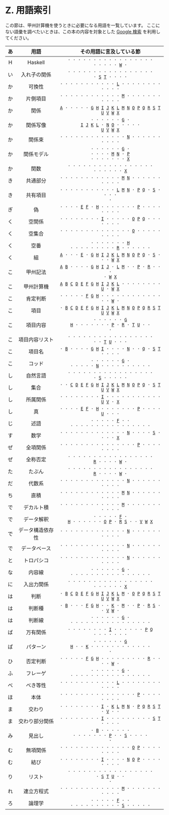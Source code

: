 # Z. 用語索引

この節は、甲州計算機を使うときに必要になる用語を一覧しています。
ここにない語彙を調べたいときは、この本の内容を対象とした
[Google 検索][Google] を利用してください。

<div class="index-matrix"/>

| あ | 用語 | その用語に言及している節 |
|:---:|:---:|:---:|
| H | Haskell | <code>· · · · · · · · · · · · · · · · · · · · · · [W][W] ·</code> |
| い | 入れ子の関係 | <code>· · · · · · · · · · · · · · · · · · [S][S] [T][T] · · · ·</code> |
| か | 可換性 | <code>· · · · · · · · · · · [L][L] · · · · · · · · · · · ·</code> |
| か | 片側項目 | <code>· · · · · · · · · · · · [M][M] · · · · · · · · · · ·</code> |
| か | 関係 | <code>[A][A] · · · · · [G][G] [H][H] [I][I] [J][J] [K][K] [L][L] [M][M] [N][N] [O][O] [P][P] [Q][Q] [R][R] [S][S] [T][T] [U][U] [V][V] [W][W] [X][X]</code> |
| か | 関係写像 | <code>· · · · · · [G][G] · [I][I] [J][J] [K][K] [L][L] · [N][N] [O][O] · · · · · [U][U] [V][V] [W][W] [X][X]</code> |
| か | 関係束 | <code>· · · · · · · · · · · · · [N][N] · · · · · · · · · ·</code> |
| か | 関係モデル | <code>· · · · · · [G][G] · · · · · [M][M] [N][N] · [P][P] · · · · · · · [X][X]</code> |
| か | 関数 | <code>· · · · · · · · · · · · · · · · · · · · · · · [X][X]</code> |
| き | 共通部分 | <code>· · · · · · · · · · · · [M][M] [N][N] · · · · · · · · · ·</code> |
| き | 共有項目 | <code>· · · · · · · · · · · [L][L] [M][M] [N][N] · [P][P] [Q][Q] · [S][S] · · · · ·</code> |
| ぎ | 偽 | <code>· · · · [E][E] [F][F] · [H][H] · · · · · · · [P][P] · · · · · · · ·</code> |
| く | 空関係 | <code>· · · · · · · · [I][I] · · · · · [O][O] [P][P] [Q][Q] · · · · · · ·</code> |
| く | 空集合 | <code>· · · · · · · · · · · · · · [O][O] · · · · · · · · ·</code> |
| く | 空番 | <code>· · · · · · · [H][H] · · · · · · · · · [R][R] · · · · · ·</code> |
| く | 組 | <code>[A][A] · · · [E][E] · [G][G] [H][H] [I][I] [J][J] [K][K] [L][L] [M][M] [N][N] [O][O] [P][P] [Q][Q] · [S][S] · · · [W][W] [X][X]</code> |
| こ | 甲州記法 | <code>[A][A] [B][B] · · · · [G][G] [H][H] [I][I] [J][J] · [L][L] [M][M] · · [P][P] · [R][R] · · · · [W][W] [X][X]</code> |
| こ | 甲州計算機 | <code>[A][A] [B][B] [C][C] [D][D] [E][E] [F][F] [G][G] [H][H] [I][I] [J][J] [K][K] [L][L] · · · · · · · · [U][U] · [W][W] [X][X]</code> |
| こ | 肯定判断 | <code>· · · · · [F][F] [G][G] [H][H] · · · · · · · · · · · · · · [W][W] ·</code> |
| こ | 項目 | <code>· [B][B] [C][C] [D][D] [E][E] [F][F] [G][G] [H][H] [I][I] [J][J] [K][K] [L][L] [M][M] [N][N] [O][O] [P][P] [Q][Q] [R][R] [S][S] [T][T] [U][U] [V][V] [W][W] [X][X]</code> |
| こ | 項目内容 | <code>· · · · · · [G][G] [H][H] · · · · · · · [P][P] · [R][R] · [T][T] [U][U] · · ·</code> |
| こ | 項目内容リスト | <code>· · · · · · · · · · · · · · · · · · · [T][T] [U][U] · · ·</code> |
| こ | 項目名 | <code>· [B][B] · · · · [G][G] [H][H] [I][I] · · · · [N][N] · · [Q][Q] · [S][S] [T][T] · · · ·</code> |
| こ | コッド | <code>· · · · · · [G][G] · · · · · · [N][N] · · · · · · · · · ·</code> |
| し | 自然言語 | <code>· · · · · · · · · · · · · · · · · · [S][S] · · · · ·</code> |
| し | 集合 | <code>· · [C][C] [D][D] [E][E] [F][F] [G][G] [H][H] [I][I] [J][J] [K][K] [L][L] [M][M] [N][N] [O][O] [P][P] [Q][Q] · [S][S] [T][T] [U][U] [V][V] [W][W] [X][X]</code> |
| し | 所属関係 | <code>· · · · · · · · [I][I] · · · · · · · · · · · [U][U] [V][V] · [X][X]</code> |
| し | 真 | <code>· · · · [E][E] [F][F] · [H][H] · · · · · · · [P][P] · · · · [U][U] · · ·</code> |
| じ | 述語 | <code>· · · · · [F][F] · · · · · · · · · · · · · · · · · ·</code> |
| す | 数学 | <code>· · · · · · · · · · · · · [N][N] · · · · [S][S] · · · · [X][X]</code> |
| ぜ | 全項関係 | <code>· · · · · · · · · · · · · · · [P][P] · · · · · · · ·</code> |
| ぜ | 全称否定 | <code>· · · · · · · · · · · · · · · · · [R][R] · · · · [W][W] ·</code> |
| た | たぶん | <code>· · · · · · · · · · · · · · · · · [R][R] · · · · [W][W] ·</code> |
| だ | 代数系 | <code>· · · · · · · · · · · · · [N][N] · · · · · · · · · ·</code> |
| ち | 直積 | <code>· · · · · · · · · · · · [M][M] [N][N] · · · · · · · · · ·</code> |
| で | デカルト積 | <code>· · · · · · · · · · · · [M][M] · · · · · · · · · · ·</code> |
| で | データ解釈 | <code>· · · · · [F][F] · [H][H] · · · · · · [O][O] [P][P] · [R][R] [S][S] · · [V][V] [W][W] [X][X]</code> |
| で | データ構造依存性 | <code>· · · · · · · · · · · · · [N][N] · · · · · · · · · ·</code> |
| で | データベース | <code>· · · · · · · · · · · · · [N][N] · · · · · · · · · ·</code> |
| と | トロパシコ | <code>· · · · · · · · · · · · · [N][N] · · · · · · · · · ·</code> |
| な | 内容線 | <code>· · · · · · [G][G] · · · · · · · · · · · · · · · · ·</code> |
| に | 入出力関係 | <code>· · · · · · · · · · · · · · · · · · · · · · · [X][X]</code> |
| は | 判断 | <code>· [B][B] [C][C] [D][D] [E][E] [F][F] [G][G] [H][H] [I][I] [J][J] [K][K] [L][L] [M][M] · [O][O] [P][P] [Q][Q] [R][R] [S][S] [T][T] [U][U] [V][V] [W][W] [X][X]</code> |
| は | 判断種 | <code>· [B][B] · · · [F][F] [G][G] [H][H] · · [K][K] · [M][M] · · [P][P] · [R][R] [S][S] · · [V][V] [W][W] ·</code> |
| は | 判断線 | <code>· · · · · · [G][G] · · · · · · · · · · · · · · · · ·</code> |
| ば | 万有関係 | <code>· · · · · · · · [I][I] · · · · · · [P][P] [Q][Q] · · · · · · ·</code> |
| ぱ | パターン | <code>· · · · · · [G][G] [H][H] · · [K][K] · · · · · · · · · · · · ·</code> |
| ひ | 否定判断 | <code>· · · · · [F][F] [G][G] [H][H] · · · · · · · · · [R][R] · · · · [W][W] ·</code> |
| ふ | フレーゲ | <code>· · · · · · [G][G] · · · · · · · · · · · · · · · · ·</code> |
| べ | べき等性 | <code>· · · · · · · · · · · [L][L] · · · · · · · · · · · ·</code> |
| ほ | 本体 | <code>· · · · · · · · · · · · · · · [P][P] · · · · · · · ·</code> |
| ま | 交わり | <code>· · · · · · · · [I][I] · [K][K] [L][L] [M][M] [N][N] · [P][P] [Q][Q] [R][R] [S][S] [T][T] · [V][V] · ·</code> |
| ま | 交わり部分関係 | <code>· · · · · · · · [I][I] · · · · · · · · · [S][S] [T][T] · · · ·</code> |
| み | 見出し | <code>· [B][B] · · · · · · · · · · · · · [P][P] · · [S][S] · · · · ·</code> |
| む | 無項関係 | <code>· · · · · · · · · · · · · · [O][O] [P][P] · · · · · · · ·</code> |
| む | 結び | <code>· · · · · · · · [I][I] · · · · [N][N] [O][O] [P][P] · · · · · · · ·</code> |
| り | リスト | <code>· · · · · · · · · · · · · · · · · · [S][S] [T][T] [U][U] · · ·</code> |
| れ | 連立方程式 | <code>· · · · · · · · · · · · [M][M] · · · · · · · · · · ·</code> |
| ろ | 論理学 | <code>· · · · · [F][F] · · · · · · · · · · · · [S][S] · · · · ·</code> |


[A]: ../A
[B]: ../B
[C]: ../C
[D]: ../D
[E]: ../E
[F]: ../F
[G]: ../G
[H]: ../H
[I]: ../I
[J]: ../J
[K]: ../K
[L]: ../L
[M]: ../M
[N]: ../N
[O]: ../O
[P]: ../P
[Q]: ../Q
[R]: ../R
[S]: ../S
[T]: ../T
[U]: ../U
[V]: ../V
[W]: ../W
[X]: ../X

[Google]: https://www.google.com/cse/publicurl?cx=014037774401679920196:skkz2klef7o

